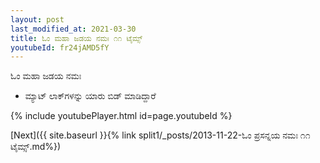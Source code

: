```yaml
---
layout: post
last_modified_at: 2021-03-30
title: ಓಂ ಮಹಾ ಜಡಯ ನಮಃ ೧೧ ಟೈಮ್ಸ್
youtubeId: fr24jAMD5fY
---
```

 
 
 ಓಂ ಮಹಾ ಜಡಯ ನಮಃ  
 
 -  ಮ್ಯಾಟ್ ಲಾಕ್‌ಗಳನ್ನು ಯಾರು ಬಿಡ್ ಮಾಡಿದ್ದಾರೆ 
 
  
 
  
 
 
 
 
 
 


{% include youtubePlayer.html id=page.youtubeId %}
 
[Next]({{ site.baseurl }}{% link  split1/_posts/2013-11-22-ಓಂ ಪ್ರಸನ್ನಯ ನಮಃ ೧೧ ಟೈಮ್ಸ್.md%})
 

